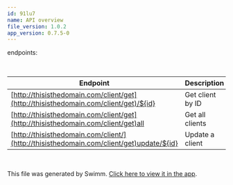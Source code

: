 ```yaml
---
id: 91lu7
name: API overview
file_version: 1.0.2
app_version: 0.7.5-0
---
```


endpoints:

<br/>

|Endpoint                                                                               |Description     | | | |
|---------------------------------------------------------------------------------------|----------------|---|---|---|
|[http://thisisthedomain.com/client/get](http://thisisthedomain.com/client/get)/${id}   |Get client by ID| | | |
|[http://thisisthedomain.com/client/get](http://thisisthedomain.com/client/get)all      |Get all clients | | | |
|[http://thisisthedomain.com/client/](http://thisisthedomain.com/client/get)update/${id}|Update a client | | | |

<br/>

This file was generated by Swimm. [Click here to view it in the app](https://swimm-web-app.web.app/repos/Z2l0aHViJTNBJTNBdGVzdC1wcm9qZWN0LXJlbmFtZWQlM0ElM0FuYWRhdi1zd2ltbQ==/docs/91lu7).